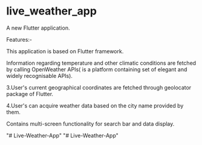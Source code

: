 # live_weather_app

A new Flutter application.


Features:-

This application is based on Flutter framework.

Information regarding temperature and other climatic conditions are fetched by calling OpenWeather APIs( is a platform containing set of elegant and widely recognisable APIs).

3.User's current geographical coordinates are fetched through geolocator package of Flutter.

4.User's can acquire weather data based on the city name provided by them.

Contains multi-screen functionality for search bar and data display.



"# Live-Weather-App" 
"# Live-Weather-App" 
